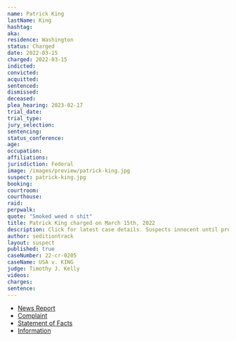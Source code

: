 ```yaml
---
name: Patrick King
lastName: King
hashtag:
aka:
residence: Washington
status: Charged
date: 2022-03-15
charged: 2022-03-15
indicted:
convicted:
acquitted:
sentenced:
dismissed:
deceased:
plea_hearing: 2023-02-17
trial_date:
trial_type:
jury_selection:
sentencing:
status_conference:
age:
occupation:
affiliations:
jurisdiction: Federal
image: /images/preview/patrick-king.jpg
suspect: patrick-king.jpg
booking:
courtroom:
courthouse:
raid:
perpwalk:
quote: "Smoked weed n shit"
title: Patrick King charged on March 15th, 2022
description: Click for latest case details. Suspects innocent until proven guilty.
author: seditiontrack
layout: suspect
published: true
caseNumber: 22-cr-0205
caseName: USA v. KING
judge: Timothy J. Kelly
videos:
charges:
sentence:
---
```

- [News Report](https://www.msn.com/en-us/news/crime/fbi-uses-online-records-to-catch-mount-vernon-men-who-smoked-weed-during-capitol-riots/ar-AAVDP00)
- [Complaint](https://www.justice.gov/usao-dc/case-multi-defendant/file/1488261/download)
- [Statement of Facts](https://www.justice.gov/usao-dc/case-multi-defendant/file/1488266/download)
- [Information](https://extremism.gwu.edu/sites/g/files/zaxdzs2191/f/Brian%20Jones%20and%20Patrick%20King%20Information.pdf)
